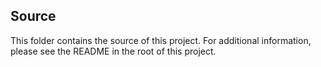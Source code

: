 ## Source
This folder contains the source of this project. For additional information, please see the README in the root of this project.